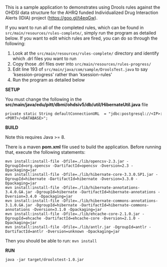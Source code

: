 This is a sample application to demonstrates using Drools rules
against the OHDSI data structure for the AHRQ funded Individualized
Drug Interaction Alerts (IDIA) project (https://goo.gl/t4eqGw). 

If you want to run all of the completed rules, which can be found in ```src/main/resources/rules-complete/```, simply run the program as detailed below.
If you want to edit which rules are fired, you can do so through the following:
1. Look at the ```src/main/resources/rules-complete/``` directory and identify which .drl files you want to run
2. Copy those .drl files over into ```src/main/resources/rules-progress/```
3. Edit line 193 of ```src/main/java/com/sample/DroolsTest.java``` to say 'ksession-progress' rather than 'ksession-rules'
4. Run the program as detailed below

__SETUP__

You must change the following in the __src/main/java/edu/pitt/dbmi/ohdsiv5/db/util/HibernateUtil.java__ file

```
private static String defaultConnectionURL  = "jdbc:postgresql://<IP>:<PORT>/<DATABASE>";
```

__BUILD__

Note this requires Java >= 8.

There is a maven __pom.xml__ file used to build the application. Before running that, execute the following statements:

```
mvn install:install-file -Dfile=./lib/opencsv-2.3.jar -DgroupId=org.opencsv -DartifactId=opencsv -Dversion=2.3 -Dpackaging=jar
mvn install:install-file -Dfile=./lib/hibernate-core-3.3.0.SP1.jar -DgroupId=hibernate -DartifactId=hibernate -Dversion=3.3.0 -Dpackaging=jar
mvn install:install-file -Dfile=./lib/hibernate-annotations-3.4.0.GA.jar -DgroupId=hibernate -DartifactId=hibernate-annotations -Dversion=3.4.0 -Dpackaging=jar
mvn install:install-file -Dfile=./lib/hibernate-commons-annotations-3.1.0.GA.jar -DgroupId=hibernate -DartifactId=hibernate-commons-annotations -Dversion=3.1.0 -Dpackaging=jar
mvn install:install-file -Dfile=./lib/ehcache-core-2.1.0.jar -DgroupId=ehcache -DartifactId=ehcache-core -Dversion=2.1.0 -Dpackaging=jar
mvn install:install-file -Dfile=./lib/antlr.jar -DgroupId=antlr -DartifactId=antlr -Dversion=unknown -Dpackaging=jar
```

Then you should be able to run:
```mvn install```

__RUN__

```java -jar target/droolstest-1.0.jar```

